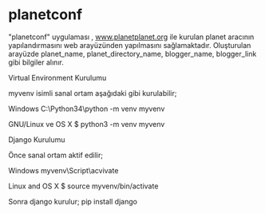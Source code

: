 # planetconf
"planetconf" uygulaması , www.planetplanet.org ile kurulan planet aracının yapılandırmasını web arayüzünden yapılmasını sağlamaktadır. 
Oluşturulan arayüzde planet_name, planet_directory_name, blogger_name, blogger_link gibi bilgiler alınır.

Virtual Environment Kurulumu

myvenv isimli sanal ortam aşağıdaki gibi kurulabilir;

Windows 
C:\Python34\python -m venv myvenv

GNU/Linux ve OS X
$ python3 -m venv myvenv

Django Kurulumu

Önce sanal ortam aktif edilir;

Windows
myvenv\Script\acvivate

Linux and OS X
$ source myvenv/bin/activate

Sonra django kurulur;
pip install django
